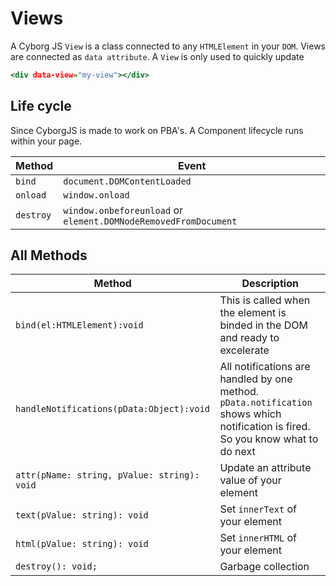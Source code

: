 #  Views
A Cyborg JS `View` is a class connected to any `HTMLElement` in your `DOM`. Views are connected as `data attribute`. A `View` is only used to quickly update 

```.html
<div data-view="my-view"></div>
``````
## Life cycle
Since CyborgJS is made to work on PBA's. A Component lifecycle runs within your page.

| Method  | Event                              |
|---------|------------------------------------|
|`bind`   |`document.DOMContentLoaded`         |
|`onload` |`window.onload`                     | 
|`destroy`|`window.onbeforeunload` or `element.DOMNodeRemovedFromDocument`||

## All Methods
| Method                                                        | Description |
|---------------------------------------------------------------|-------------|
| `bind(el:HTMLElement):void`                                   | This is called when the element is binded in the DOM and ready to excelerate |
| `handleNotifications(pData:Object):void`                      | All notifications are handled by one method. `pData.notification` shows which notification is fired. So you know what to do next |
| `attr(pName: string, pValue: string): void`                   | Update an attribute value of your element |
| `text(pValue: string): void`                                  | Set `innerText` of your element |
| `html(pValue: string): void`                                  | Set `innerHTML` of your element |
| `destroy(): void;`                                            |  Garbage collection |
